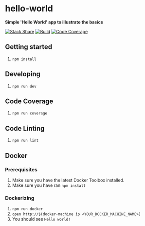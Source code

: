 # hello-world
**Simple 'Hello World' app to illustrate the basics**

[![Stack Share](http://img.shields.io/badge/tech-stack-0690fa.svg?style=flat)](http://stackshare.io/n8io/utopias) [![Build](https://img.shields.io/badge/build-not--yet--implemented-lightgrey.svg)]() [![Code Coverage](https://img.shields.io/badge/coverage-not--yet--implemented-lightgrey.svg)]()

## Getting started
1. `npm install`

## Developing
1. `npm run dev`

## Code Coverage
1. `npm run coverage`

## Code Linting
1. `npm run lint`

## Docker

### Prerequisites
1. Make sure you have the latest Docker Toolbox installed.
1. Make sure you have ran `npm install`

### Dockerizing
1. `npm run docker`
1. `open http://$(docker-machine ip <YOUR_DOCKER_MACHINE_NAME>)`
1. You should see `Hello world!`
